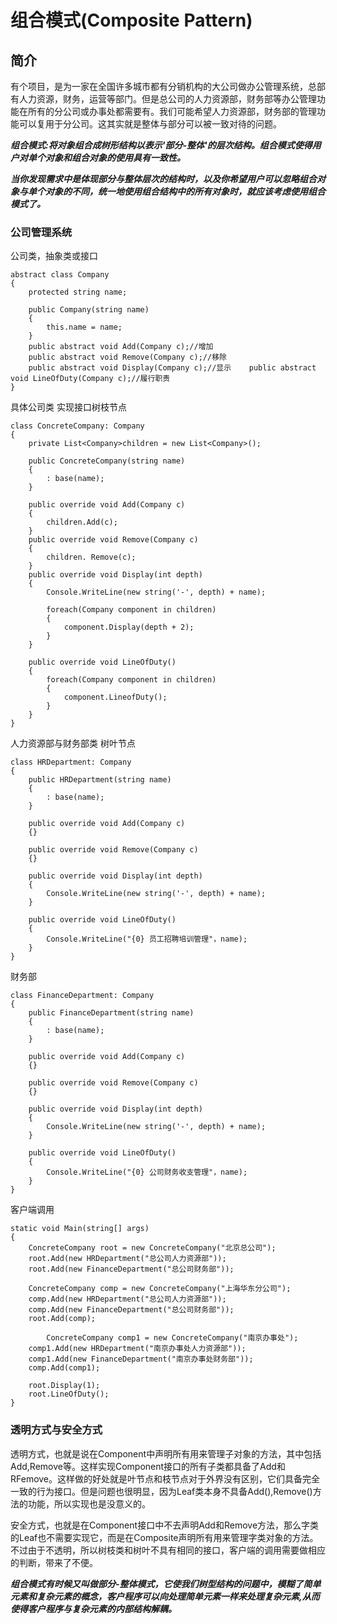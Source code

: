 # 组合模式(Composite Pattern)

## 简介
有个项目，是为一家在全国许多城市都有分销机构的大公司做办公管理系统，总部有人力资源，财务，运营等部门。但是总公司的人力资源部，财务部等办公管理功能在所有的分公司或办事处都需要有。我们可能希望人力资源部，财务部的管理功能可以复用于分公司。这其实就是整体与部分可以被一致对待的问题。

***组合模式:将对象组合成树形结构以表示'部分-整体'的层次结构。组合模式使得用户对单个对象和组合对象的使用具有一致性。***

***当你发现需求中是体现部分与整体层次的结构时，以及你希望用户可以忽略组合对象与单个对象的不同，统一地使用组合结构中的所有对象时，就应该考虑使用组合模式了。***

### 公司管理系统

公司类，抽象类或接口

```
abstract class Company
{
	protected string name;
	
	public Company(string name)
	{
		this.name = name;
	}
	public abstract void Add(Company c);//增加
	public abstract void Remove(Company c);//移除
	public abstract void Display(Company c);//显示	public abstract void LineOfDuty(Company c);//履行职责
}
```

具体公司类 实现接口树枝节点

```
class ConcreteCompany: Company
{
	private List<Company>children = new List<Company>();
	
	public ConcreteCompany(string name)
	{
		: base(name);
	}
	
	public override void Add(Company c)
	{
		children.Add(c);
	}
	public override void Remove(Company c)
	{
		children. Remove(c);
	}
	public override void Display(int depth)
	{
		Console.WriteLine(new string('-', depth) + name);
		
		foreach(Company component in children)
		{
			component.Display(depth + 2);
		}
	}	
	
	public override void LineOfDuty()
	{
		foreach(Company component in children)
		{
			component.LineofDuty();
		}
	}
}
```

人力资源部与财务部类 树叶节点

```
class HRDepartment: Company
{
	public HRDepartment(string name)
	{
		: base(name);
	}

	public override void Add(Company c)
	{}

	public override void Remove(Company c)
	{}
	
	public override void Display(int depth)
	{
		Console.WriteLine(new string('-', depth) + name);
	}
	
	public override void LineOfDuty()
	{
		Console.WriteLine("{0} 员工招聘培训管理"，name);
	}
}
```

财务部

```
class FinanceDepartment: Company
{
	public FinanceDepartment(string name)
	{
		: base(name);
	}

	public override void Add(Company c)
	{}

	public override void Remove(Company c)
	{}
	
	public override void Display(int depth)
	{
		Console.WriteLine(new string('-', depth) + name);
	}
	
	public override void LineOfDuty()
	{
		Console.WriteLine("{0} 公司财务收支管理"，name);
	}
}
```

客户端调用

```
static void Main(string[] args)
{
	ConcreteCompany root = new ConcreteCompany("北京总公司");
	root.Add(new HRDepartment("总公司人力资源部"));
	root.Add(new FinanceDepartment("总公司财务部"));
	
	ConcreteCompany comp = new ConcreteCompany("上海华东分公司");
	comp.Add(new HRDepartment("总公司人力资源部"));
	comp.Add(new FinanceDepartment("总公司财务部"));
	root.Add(comp);
	
		ConcreteCompany comp1 = new ConcreteCompany("南京办事处");
	comp1.Add(new HRDepartment("南京办事处人力资源部"));
	comp1.Add(new FinanceDepartment("南京办事处财务部"));
	comp.Add(comp1);
	
	root.Display(1);
	root.LineOfDuty();
}
```

### 透明方式与安全方式

透明方式，也就是说在Component中声明所有用来管理子对象的方法，其中包括Add,Remove等。这样实现Component接口的所有子类都具备了Add和RFemove。这样做的好处就是叶节点和枝节点对于外界没有区别，它们具备完全一致的行为接口。但是问题也很明显，因为Leaf类本身不具备Add(),Remove()方法的功能，所以实现也是没意义的。

安全方式，也就是在Component接口中不去声明Add和Remove方法，那么字类的Leaf也不需要实现它，而是在Composite声明所有用来管理字类对象的方法。不过由于不透明，所以树枝类和树叶不具有相同的接口，客户端的调用需要做相应的判断，带来了不便。


***组合模式有时候又叫做部分-整体模式，它使我们树型结构的问题中，模糊了简单元素和复杂元素的概念，客户程序可以向处理简单元素一样来处理复杂元素,从而使得客户程序与复杂元素的内部结构解耦。***


